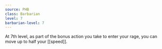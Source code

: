 ```yaml
---
source: PHB
class: Barbarian
level: 7
barbarian-level: 7
---
```


At 7th level, as part of the bonus action you take to enter your rage, you can move up to half your [[speed]].
